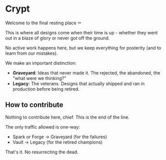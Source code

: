 # Crypt

Welcome to the final resting place ⚰️

This is where all designs come when their time is up - whether they went out in a blaze of glory or never got off the ground.

No active work happens here, but we keep everything for posterity (and to learn from our mistakes).

We make an important distinction:
- **Graveyard**: Ideas that never made it. The rejected, the abandoned, the "what were we thinking?"
- **Legacy**: The veterans. Designs that actually shipped and ran in production before being retired.

## How to contribute

Nothing to contribute here, chief. This is the end of the line.

The only traffic allowed is one-way:
- Spark or Forge → Graveyard (for the failures)
- Vault → Legacy (for the retired champions)

That's it. No resurrecting the dead.

